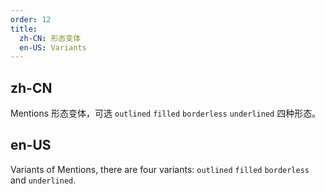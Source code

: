 ```yaml
---
order: 12
title:
  zh-CN: 形态变体
  en-US: Variants
---
```


## zh-CN

Mentions 形态变体，可选 `outlined` `filled` `borderless` `underlined` 四种形态。

## en-US

Variants of Mentions, there are four variants: `outlined` `filled` `borderless` and `underlined`.
